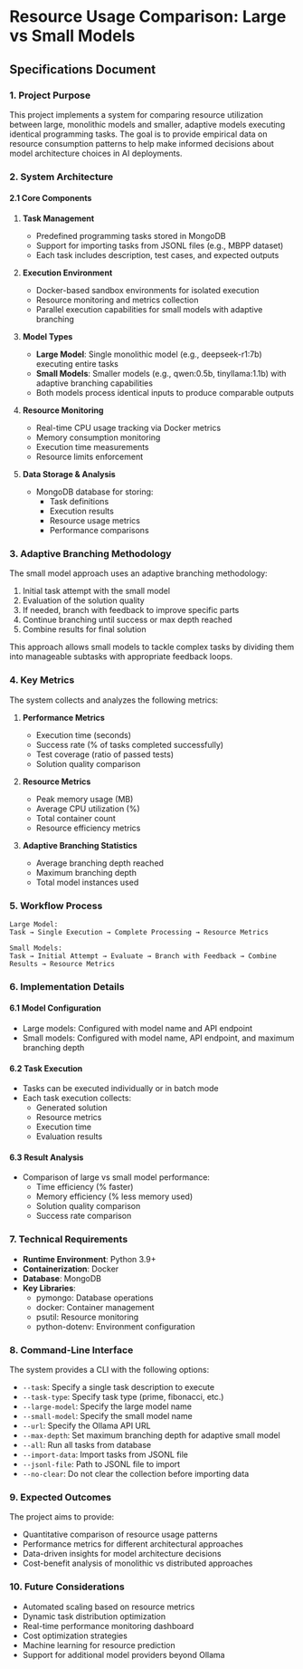 # Resource Usage Comparison: Large vs Small Models

## Specifications Document

### 1. Project Purpose
This project implements a system for comparing resource utilization between large, monolithic models and smaller, adaptive models executing identical programming tasks. The goal is to provide empirical data on resource consumption patterns to help make informed decisions about model architecture choices in AI deployments.

### 2. System Architecture

#### 2.1 Core Components
1. **Task Management**
   - Predefined programming tasks stored in MongoDB
   - Support for importing tasks from JSONL files (e.g., MBPP dataset)
   - Each task includes description, test cases, and expected outputs

2. **Execution Environment**
   - Docker-based sandbox environments for isolated execution
   - Resource monitoring and metrics collection
   - Parallel execution capabilities for small models with adaptive branching

3. **Model Types**
   - **Large Model**: Single monolithic model (e.g., deepseek-r1:7b) executing entire tasks
   - **Small Models**: Smaller models (e.g., qwen:0.5b, tinyllama:1.1b) with adaptive branching capabilities
   - Both models process identical inputs to produce comparable outputs

4. **Resource Monitoring**
   - Real-time CPU usage tracking via Docker metrics
   - Memory consumption monitoring
   - Execution time measurements
   - Resource limits enforcement

5. **Data Storage & Analysis**
   - MongoDB database for storing:
     - Task definitions
     - Execution results
     - Resource usage metrics
     - Performance comparisons

### 3. Adaptive Branching Methodology

The small model approach uses an adaptive branching methodology:

1. Initial task attempt with the small model
2. Evaluation of the solution quality
3. If needed, branch with feedback to improve specific parts
4. Continue branching until success or max depth reached
5. Combine results for final solution

This approach allows small models to tackle complex tasks by dividing them into manageable subtasks with appropriate feedback loops.

### 4. Key Metrics

The system collects and analyzes the following metrics:

1. **Performance Metrics**
   - Execution time (seconds)
   - Success rate (% of tasks completed successfully)
   - Test coverage (ratio of passed tests)
   - Solution quality comparison

2. **Resource Metrics**
   - Peak memory usage (MB)
   - Average CPU utilization (%)
   - Total container count
   - Resource efficiency metrics

3. **Adaptive Branching Statistics**
   - Average branching depth reached
   - Maximum branching depth
   - Total model instances used

### 5. Workflow Process

```
Large Model:
Task → Single Execution → Complete Processing → Resource Metrics

Small Models:
Task → Initial Attempt → Evaluate → Branch with Feedback → Combine Results → Resource Metrics
```

### 6. Implementation Details

#### 6.1 Model Configuration
- Large models: Configured with model name and API endpoint
- Small models: Configured with model name, API endpoint, and maximum branching depth

#### 6.2 Task Execution
- Tasks can be executed individually or in batch mode
- Each task execution collects:
  - Generated solution
  - Resource metrics
  - Execution time
  - Evaluation results

#### 6.3 Result Analysis
- Comparison of large vs small model performance:
  - Time efficiency (% faster)
  - Memory efficiency (% less memory used)
  - Solution quality comparison
  - Success rate comparison

### 7. Technical Requirements

- **Runtime Environment**: Python 3.9+
- **Containerization**: Docker
- **Database**: MongoDB
- **Key Libraries**:
  - pymongo: Database operations
  - docker: Container management
  - psutil: Resource monitoring
  - python-dotenv: Environment configuration

### 8. Command-Line Interface

The system provides a CLI with the following options:
- `--task`: Specify a single task description to execute
- `--task-type`: Specify task type (prime, fibonacci, etc.)
- `--large-model`: Specify the large model name
- `--small-model`: Specify the small model name
- `--url`: Specify the Ollama API URL
- `--max-depth`: Set maximum branching depth for adaptive small model
- `--all`: Run all tasks from database
- `--import-data`: Import tasks from JSONL file
- `--jsonl-file`: Path to JSONL file to import
- `--no-clear`: Do not clear the collection before importing data

### 9. Expected Outcomes

The project aims to provide:
- Quantitative comparison of resource usage patterns
- Performance metrics for different architectural approaches
- Data-driven insights for model architecture decisions
- Cost-benefit analysis of monolithic vs distributed approaches

### 10. Future Considerations

- Automated scaling based on resource metrics
- Dynamic task distribution optimization
- Real-time performance monitoring dashboard
- Cost optimization strategies
- Machine learning for resource prediction
- Support for additional model providers beyond Ollama